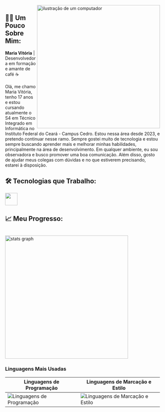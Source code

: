 <img src="https://raw.githubusercontent.com/MicaelliMedeiros/micaellimedeiros/master/image/computer-illustration.png" alt="ilustração de um computador" min-width="400px" max-width="400px" width="400px" align="right">

## 🧑‍💻 Um Pouco Sobre Mim:
  <strong>Maria Vitória</strong> | Desenvolvedora em formação e amante de café ☕<br>
   <br>Olá, me chamo Maria Vitória, tenho 17 anos e estou cursando atualmente o S4 em Técnico Integrado em Informática no Instituto Federal do Ceará - Campus Cedro. Estou nessa área desde 2023, e pretendo continuar nesse ramo. Sempre gostei muito de tecnologia e estou sempre buscando aprender mais e melhorar minhas habilidades, principalmente na área de desenvolvimento. Em qualquer ambiente, eu sou observadora e busco promover uma boa comunicação. Além disso, gosto de ajudar meus colegas com dúvidas e no que estiverem precisando, estarei à disposição.
   
## 🛠️ Tecnologias que Trabalho:

<div gap="10">
    <p align="start">
       <img height="40" src="https://skillicons.dev/icons?i=html,css,js,windows,mysql,c,python,java,vscode,eclipse" />
    </p>
</div>

## 📈 Meu Progresso:

<div gap="10">
  <br>
    <img src="https://github-readme-stats.vercel.app/api?username=rannyzita&hide_title=false&hide_rank=false&bg_color=ffffff00&show_icons=true&card_width=520&include_all_commits=true&count_private=true&disable_animations=false&theme=react&locale=pt-br&hide_border=true" height="400" alt="stats graph"/>
  
### Linguagens Mais Usadas
  
  | **Linguagens de Programação** | **Linguagens de Marcação e Estilo** |
  |-------------------------------|------------------------------------|
  | ![Linguagens de Programação](https://github-readme-stats.vercel.app/api/top-langs/?username=rannyzita&layout=compact&hide=html,css&theme=radical) | ![Linguagens de Marcação e Estilo](https://github-readme-stats.vercel.app/api/top-langs/?username=rannyzita&layout=compact&langs_count=2&hide=python,java,roff&theme=radical) |
  
  </br>
  </div>

 

